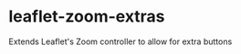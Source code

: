 leaflet-zoom-extras
===================

Extends Leaflet's Zoom controller to allow for extra buttons
